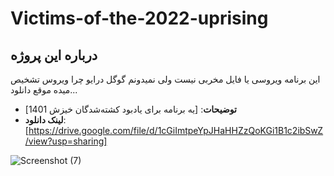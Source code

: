 # Victims-of-the-2022-uprising

## درباره این پروژه
این برنامه ویروسی یا فایل مخربی نیست ولی نمیدونم گوگل درایو چرا ویروس تشخیص میده موقع دانلود...


- **توضیحات**: [یه برنامه برای یادبود کشته‌شدگان خیزش 1401]
- **لینک دانلود**: [https://drive.google.com/file/d/1cGiImtpeYpJHaHHZzQoKGi1B1c2ibSwZ/view?usp=sharing]


![Screenshot (7)](https://github.com/user-attachments/assets/8d5fc872-bfc8-4048-a1af-c2194d5dc01a)
